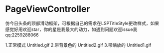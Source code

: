 # PageViewController
仿今日头条的顶部滑动框架，可根据自己的需求在LSPTitleStyle更改样式，如果感觉好用欢迎star，你的星是我最大的动力，如遇到问题欢迎issue我 qq:2259288066

1.正常模式
Untitled.gif
2.带背景色的
Untitled2.gif
3.带缩放的
Untitled1.gif
